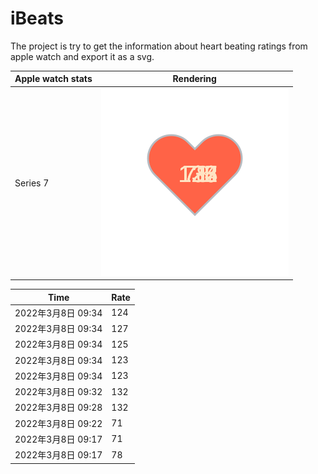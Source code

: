 # iBeats
The project is try to get the information about heart beating ratings from apple watch and export it as a svg.

| Apple watch stats | Rendering|
|--|--|
|Series 7 | ![](https://raw.githubusercontent.com/underwindfall/iBeats/main/files/heart.svg)|

<!--START_SECTION:my_heart_rate-->
| Time | Rate | 
 | ---- | ---- | 
| 2022年3月8日 09:34 | 124 |
| 2022年3月8日 09:34 | 127 |
| 2022年3月8日 09:34 | 125 |
| 2022年3月8日 09:34 | 123 |
| 2022年3月8日 09:34 | 123 |
| 2022年3月8日 09:32 | 132 |
| 2022年3月8日 09:28 | 132 |
| 2022年3月8日 09:22 | 71 |
| 2022年3月8日 09:17 | 71 |
| 2022年3月8日 09:17 | 78 |

<!--END_SECTION:my_heart_rate-->


